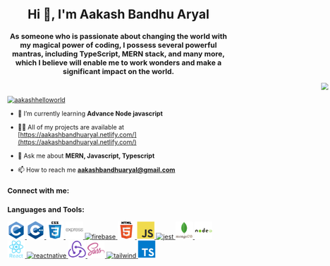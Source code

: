 <h1 align="center">Hi 👋, I'm Aakash Bandhu Aryal</h1>
<h3 align="center">As someone who is passionate about changing the world with my magical power of coding, I possess several powerful mantras, including TypeScript, MERN stack, and many more, which I believe will enable me to work wonders and make a significant impact on the world.</h3>
<div style="width:100vw; display:flex; justify-content:center;">
<div style="width:50%">
</div>
<img style="display: flex; margin: 0 5px; justify-self:center; align-self:center" src="https://lh3.googleusercontent.com/K38ZDP4FQFeWjzfatCAaaD1ASuUcGOpjtfZlf2PBbB4MeIsbes48X2m8dFGQNfcWDbFWPrUl_Xm2D2qfWH8u_wcql5CsRDGID5MW9HkxHULoFxVyxE1ZITQUtYVo6D7agQI-diBe2LUlLnjX8XqPw7BrOOScc_9Wmxjezq1LYhBDcyG01jhyNN8ABD7RDWQ_DGP25sGyHPolFYX89Cux5JRdCU1mfV1KdRT18VrXDTPDYiNQQTIY2H-w0tJC9KNq1dvZ_Y93SWw3PSZKSe8IAU4M5HhF6xd0DLu61wJShItMzukOfvlyBYwj096AirW8Pj6ycxIx67asuyq9Fi5EinBa7XXuJyEzMaYYmAMM7MQhN857NXOhk7LHcrFX5RSOeap1jbOM4461fTlM3wg9vUJxNHZxi1sx3WLv9pXlVHK89OCp90n3QkLYE5q-pgTZHag53FZ9uxRskJC3xjVwef7KNmCIT0llwoKFdDWvvIJobD8CI4IpOG57PiEaMUMyZoJA8mo_wxNTXQTj_pAtxfwH6nfH7rAVDr2zKIqiRQcaw8p9MW_VmJbVRL3HFtUURZJ6BPl5mBP6OOxcGbb8w6bZdXObjKv-lp2OX2AoJ3w82SxvVkQ5NDV1T3B2M37id-oXbJNw_0ZNkcGCkSLdt3mrUWzsXiZpsBFZrxKoYM0CdMdrPClH-nJxf0VHhkuY6E2kyUyVJQ2eqFTjE8RO3alaqMJXcCR_pZWBBwtVbc-HZKZ5wvjEmHpQr4FsaiTBUikTse-voLhf0N1s0xfG0_UYwTc08GQwYJGaPODgCIKTbdQ2O4vCIIIsBdrX9iRGNs8VSSNeeQ0E2kKtNPtrgeFebsbwOGpkduKqHRmolO4I-0xjArNxCQCjupEHMq6eyYhOfh2DS8Auqkup0ZNljUQxwb77tKVD8_OVlE--2wrF=w457-h457-s-no?authuser=0" />
</div>
<p align="left"> <a href="https://github.com/ryo-ma/github-profile-trophy"><img src="https://github-profile-trophy.vercel.app/?username=aakashhelloworld" alt="aakashhelloworld" /></a> </p>

- 🌱 I’m currently learning **Advance Node javascript**

- 👨‍💻 All of my projects are available at [https://aakashbandhuaryal.netlify.com/](https://aakashbandhuaryal.netlify.com/)

- 💬 Ask me about **MERN, Javascript, Typescript**

- 📫 How to reach me **aakashbandhuaryal@gmail.com**

<h3 align="left">Connect with me:</h3>
<p align="left">
</p>

<h3 align="left">Languages and Tools:</h3>
<p align="left"> <a href="https://www.cprogramming.com/" target="_blank" rel="noreferrer"> <img src="https://raw.githubusercontent.com/devicons/devicon/master/icons/c/c-original.svg" alt="c" width="40" height="40"/> </a> <a href="https://www.w3schools.com/cpp/" target="_blank" rel="noreferrer"> <img src="https://raw.githubusercontent.com/devicons/devicon/master/icons/cplusplus/cplusplus-original.svg" alt="cplusplus" width="40" height="40"/> </a> <a href="https://www.w3schools.com/css/" target="_blank" rel="noreferrer"> <img src="https://raw.githubusercontent.com/devicons/devicon/master/icons/css3/css3-original-wordmark.svg" alt="css3" width="40" height="40"/> </a> <a href="https://expressjs.com" target="_blank" rel="noreferrer"> <img src="https://raw.githubusercontent.com/devicons/devicon/master/icons/express/express-original-wordmark.svg" alt="express" width="40" height="40"/> </a> <a href="https://firebase.google.com/" target="_blank" rel="noreferrer"> <img src="https://www.vectorlogo.zone/logos/firebase/firebase-icon.svg" alt="firebase" width="40" height="40"/> </a> <a href="https://www.w3.org/html/" target="_blank" rel="noreferrer"> <img src="https://raw.githubusercontent.com/devicons/devicon/master/icons/html5/html5-original-wordmark.svg" alt="html5" width="40" height="40"/> </a> <a href="https://developer.mozilla.org/en-US/docs/Web/JavaScript" target="_blank" rel="noreferrer"> <img src="https://raw.githubusercontent.com/devicons/devicon/master/icons/javascript/javascript-original.svg" alt="javascript" width="40" height="40"/> </a> <a href="https://jestjs.io" target="_blank" rel="noreferrer"> <img src="https://www.vectorlogo.zone/logos/jestjsio/jestjsio-icon.svg" alt="jest" width="40" height="40"/> </a> <a href="https://www.mongodb.com/" target="_blank" rel="noreferrer"> <img src="https://raw.githubusercontent.com/devicons/devicon/master/icons/mongodb/mongodb-original-wordmark.svg" alt="mongodb" width="40" height="40"/> </a> <a href="https://nodejs.org" target="_blank" rel="noreferrer"> <img src="https://raw.githubusercontent.com/devicons/devicon/master/icons/nodejs/nodejs-original-wordmark.svg" alt="nodejs" width="40" height="40"/> </a> <a href="https://reactjs.org/" target="_blank" rel="noreferrer"> <img src="https://raw.githubusercontent.com/devicons/devicon/master/icons/react/react-original-wordmark.svg" alt="react" width="40" height="40"/> </a> <a href="https://reactnative.dev/" target="_blank" rel="noreferrer"> <img src="https://reactnative.dev/img/header_logo.svg" alt="reactnative" width="40" height="40"/> </a> <a href="https://redux.js.org" target="_blank" rel="noreferrer"> <img src="https://raw.githubusercontent.com/devicons/devicon/master/icons/redux/redux-original.svg" alt="redux" width="40" height="40"/> </a> <a href="https://sass-lang.com" target="_blank" rel="noreferrer"> <img src="https://raw.githubusercontent.com/devicons/devicon/master/icons/sass/sass-original.svg" alt="sass" width="40" height="40"/> </a> <a href="https://tailwindcss.com/" target="_blank" rel="noreferrer"> <img src="https://www.vectorlogo.zone/logos/tailwindcss/tailwindcss-icon.svg" alt="tailwind" width="40" height="40"/> </a> <a href="https://www.typescriptlang.org/" target="_blank" rel="noreferrer"> <img src="https://raw.githubusercontent.com/devicons/devicon/master/icons/typescript/typescript-original.svg" alt="typescript" width="40" height="40"/> </a> </p>
